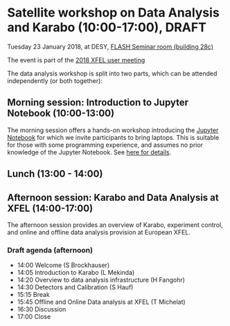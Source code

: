# Satellite workshop on Data Analysis and Karabo (10:00-17:00), DRAFT

Tuesday 23 January 2018, at DESY, [FLASH Seminar room (building 28c)](https://www.google.de/maps/place/German+Electron+Synchrotron+DESY/@53.5789627,9.8819302,606m/data=!3m1!1e3!4m5!3m4!1s0x47b18432319c54af:0x3952ed73e492578f!8m2!3d53.5730276!4d9.8809845)

The event is part of
the
[2018 XFEL user meeting](https://indico.desy.de/indico/event/18831/)


The data analysis workshop is split into two parts, which can be
attended independently (or both together):

## Morning session: Introduction to Jupyter Notebook (10:00-13:00)

The morning session offers a hands-on workshop introducing
the [Jupyter Notebook](http://jupyter.org) for which we invite
participants to bring laptops. This is suitable for those with some
programming experience, and assumes no prior knowledge of the Jupyter
Notebook. See [here for details](jupyter.md).

## Lunch (13:00 - 14:00)

## Afternoon session: Karabo and Data Analysis at XFEL (14:00-17:00)

The afternoon session provides an overview of Karabo, experiment
control, and online and offline data analysis provision at European
XFEL.


### Draft agenda (afternoon)

* 14:00 Welcome (S Brockhauser)
* 14:05 Introduction to Karabo (L Mekinda)
* 14:20 Overview to data analysis infrastructure (H Fangohr)
* 14:30 Detectors and Calibration (S Hauf)
* 15:15 Break
* 15:45 Offline and Online Data analysis at XFEL (T Michelat)
* 16:30 Discussion
* 17:00 Close
